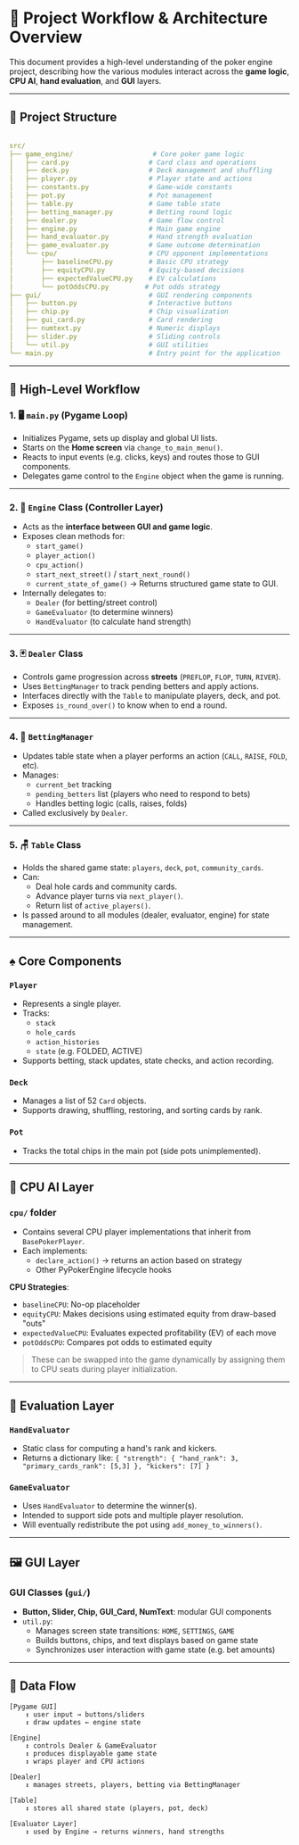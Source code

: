 # 🧩 Project Workflow & Architecture Overview

This document provides a high-level understanding of the poker engine project, describing how the various modules interact across the **game logic**, **CPU AI**, **hand evaluation**, and **GUI** layers.

---

## 📂 Project Structure

```yaml

src/
├── game_engine/                    # Core poker game logic
│   ├── card.py                    # Card class and operations
│   ├── deck.py                    # Deck management and shuffling
│   ├── player.py                  # Player state and actions
│   ├── constants.py               # Game-wide constants
│   ├── pot.py                     # Pot management
│   ├── table.py                   # Game table state
│   ├── betting_manager.py         # Betting round logic
│   ├── dealer.py                  # Game flow control
│   ├── engine.py                  # Main game engine
│   ├── hand_evaluator.py          # Hand strength evaluation
│   ├── game_evaluator.py          # Game outcome determination
│   └── cpu/                       # CPU opponent implementations
│       ├── baselineCPU.py         # Basic CPU strategy
│       ├── equityCPU.py           # Equity-based decisions
│       ├── expectedValueCPU.py    # EV calculations
│       └── potOddsCPU.py         # Pot odds strategy
├── gui/                           # GUI rendering components
│   ├── button.py                  # Interactive buttons
│   ├── chip.py                    # Chip visualization
│   ├── gui_card.py                # Card rendering
│   ├── numtext.py                 # Numeric displays
│   ├── slider.py                  # Sliding controls
│   └── util.py                    # GUI utilities
└── main.py                        # Entry point for the application

```

---

## 🔁 High-Level Workflow

### 1. 🖥 `main.py` (Pygame Loop)
- Initializes Pygame, sets up display and global UI lists.
- Starts on the **Home screen** via `change_to_main_menu()`.
- Reacts to input events (e.g. clicks, keys) and routes those to GUI components.
- Delegates game control to the `Engine` object when the game is running.

---

### 2. 🧠 `Engine` Class (Controller Layer)
- Acts as the **interface between GUI and game logic**.
- Exposes clean methods for:
  - `start_game()`
  - `player_action()`
  - `cpu_action()`
  - `start_next_street()` / `start_next_round()`
  - `current_state_of_game()` → Returns structured game state to GUI.
- Internally delegates to:
  - `Dealer` (for betting/street control)
  - `GameEvaluator` (to determine winners)
  - `HandEvaluator` (to calculate hand strength)

---

### 3. 🃏 `Dealer` Class
- Controls game progression across **streets** (`PREFLOP`, `FLOP`, `TURN`, `RIVER`).
- Uses `BettingManager` to track pending betters and apply actions.
- Interfaces directly with the `Table` to manipulate players, deck, and pot.
- Exposes `is_round_over()` to know when to end a round.

---

### 4. 💸 `BettingManager`
- Updates table state when a player performs an action (`CALL`, `RAISE`, `FOLD`, etc).
- Manages:
  - `current_bet` tracking
  - `pending_betters` list (players who need to respond to bets)
  - Handles betting logic (calls, raises, folds)
- Called exclusively by `Dealer`.

---

### 5. 🪑 `Table` Class
- Holds the shared game state: `players`, `deck`, `pot`, `community_cards`.
- Can:
  - Deal hole cards and community cards.
  - Advance player turns via `next_player()`.
  - Return list of `active_players()`.
- Is passed around to all modules (dealer, evaluator, engine) for state management.

---

## ♠️ Core Components

### `Player`
- Represents a single player.
- Tracks:
  - `stack`
  - `hole_cards`
  - `action_histories`
  - `state` (e.g. FOLDED, ACTIVE)
- Supports betting, stack updates, state checks, and action recording.

### `Deck`
- Manages a list of 52 `Card` objects.
- Supports drawing, shuffling, restoring, and sorting cards by rank.

### `Pot`
- Tracks the total chips in the main pot (side pots unimplemented).

---

## 🧠 CPU AI Layer

### `cpu/` folder
- Contains several CPU player implementations that inherit from `BasePokerPlayer`.
- Each implements:
  - `declare_action()` → returns an action based on strategy
  - Other PyPokerEngine lifecycle hooks

**CPU Strategies**:
- `baselineCPU`: No-op placeholder
- `equityCPU`: Makes decisions using estimated equity from draw-based "outs"
- `expectedValueCPU`: Evaluates expected profitability (EV) of each move
- `potOddsCPU`: Compares pot odds to estimated equity

> These can be swapped into the game dynamically by assigning them to CPU seats during player initialization.

---

## 🧠 Evaluation Layer

### `HandEvaluator`
- Static class for computing a hand's rank and kickers.
- Returns a dictionary like:
  `{ "strength": { "hand_rank": 3, "primary_cards_rank": [5,3] }, "kickers": [7] }`

### `GameEvaluator`
- Uses `HandEvaluator` to determine the winner(s).
- Intended to support side pots and multiple player resolution.
- Will eventually redistribute the pot using `add_money_to_winners()`.

---

## 🖼 GUI Layer

### GUI Classes (`gui/`)
- **Button, Slider, Chip, GUI_Card, NumText**: modular GUI components
- `util.py`:
  - Manages screen state transitions: `HOME`, `SETTINGS`, `GAME`
  - Builds buttons, chips, and text displays based on game state
  - Synchronizes user interaction with game state (e.g. bet amounts)

---

## 🔄 Data Flow

```text
[Pygame GUI] 
    ↕ user input → buttons/sliders
    ↕ draw updates ← engine state

[Engine] 
    ↕ controls Dealer & GameEvaluator
    ↕ produces displayable game state
    ↕ wraps player and CPU actions

[Dealer]
    ↕ manages streets, players, betting via BettingManager

[Table]
    ↕ stores all shared state (players, pot, deck)

[Evaluator Layer]
    ↕ used by Engine → returns winners, hand strengths
```
